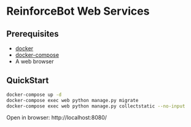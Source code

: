 # ReinforceBot Web Services

## Prerequisites
* [docker](https://docs.docker.com/install/)
* [docker-compose](https://docs.docker.com/compose/install/)
* A web browser

## QuickStart

```bash
docker-compose up -d
docker-compose exec web python manage.py migrate
docker-compose exec web python manage.py collectstatic --no-input
```

Open in browser: http://localhost:8080/
